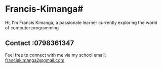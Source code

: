 # Francis-Kimanga#  

Hi, I'm Francis Kimanga, a passionate learner currently exploring the world of computer programming 

## Contact  :0798361347

Feel free to connect with me via my school email: franciskimanga2@gmail.com

